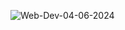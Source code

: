 ![Web-Dev-04-06-2024](https://github.com/LucasFreitas1307/WebDev/assets/167094976/47ecb963-40e0-4016-921f-acbc4180dc96)
